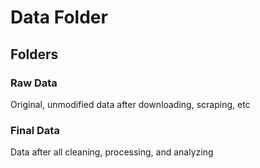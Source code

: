 # Data Folder


## Folders

### Raw Data
Original, unmodified data after downloading, scraping, etc

### Final Data
Data after all cleaning, processing, and analyzing